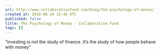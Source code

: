 ```yaml
---
url: http://www.collaborativefund.com/blog/the-psychology-of-money/
created_at: 2018-06-24 15:46 UTC
published: false
title: The Psychology of Money · Collaborative Fund
tags: []
---
```


“investing is not the study of finance. It’s the study of how people behave with money”
